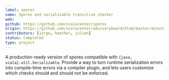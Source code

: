 ```yaml
---
label: spores
name: Spores and serializable transitive checker
web:
github: https://github.com/scalacenter/spores
origin: https://github.com/scalacenter/advisoryboard/blob/master/minutes/002-2016-q3.md#proposal-scp-006-compile-time-check-of-serializability
contributors: [jorge, heather, julien]
status: Completed
type: project
---
```

A production-ready version of spores compatible with `{java, scala}.util.Serializable`. Provide a way to turn runtime serialization errors into compile-time errors via a compiler plugin, and lets users customize which checks should and should not be enforced.
